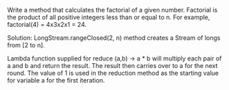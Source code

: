 Write a method that calculates the factorial of a given number.
Factorial is the product of all positive integers less than or equal to n.
For example, factorial(4) = 4x3x2x1 = 24.

Solution:
LongStream.rangeClosed(2, n) method creates a Stream of longs from [2 to n].

Lambda function supplied for reduce (a,b) → a * b will multiply each pair of a and b and return the result.
The result then carries over to a for the next round.
The value of 1 is used in the reduction method as the starting value for variable a for the first iteration.

